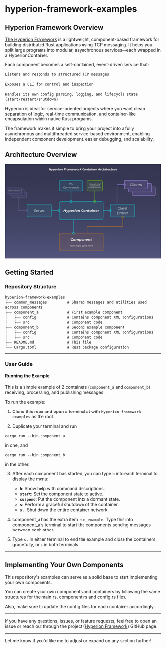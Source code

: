 # hyperion-framework-examples


## Hyperion Framework Overview
[The Hyperion Framework](https://github.com/Bazzz-1/hyperion-framework) is a lightweight, component-based framework for building distributed Rust applications using TCP messaging. It helps you split large programs into modular, asynchronous services—each wrapped in a HyperionContainer.

Each component becomes a self-contained, event-driven service that:

    Listens and responds to structured TCP messages

    Exposes a CLI for control and inspection

    Handles its own config parsing, logging, and lifecycle state (start/restart/shutdown)

Hyperion is ideal for service-oriented projects where you want clean separation of logic, real-time communication, and
container-like encapsulation within native Rust programs.

The framework makes it simple to bring your project into a fully asynchronous and multithreaded service-based environment,
enabling independent component development, easier debugging, and scalability.

## Architecture Overview
![Alt text](misc/architecture_diagram.jpg)


## Getting Started


### Repository Structure

```
hyperion-framework-examples
├── common_messages         # Shared messages and utilities used across components
├── component_a             # First example component
│   ├── config              # Contains component XML configurations
│   ├── src                 # Component code
├── component_b             # Second example component
│   ├── config              # Contains component XML configurations
│   ├── src                 # Component code
├── README.md               # This file
└── Cargo.toml              # Rust package configuration
```


---

### User Guide

#### Running the Example

This is a simple example of 2 containers (`component_a` and `component_b`) receiving, processing, and publishing messages.

To run the example:

1. Clone this repo and open a terminal at with `hyperion-framework-examples` as the root

2. Duplicate your terminal and run 
```
cargo run --bin component_a
```
in one, and
```
cargo run --bin component_b
```
in the other.

3. After each component has started, you can type `h` into each terminal to display the menu:
    - **`h`**: Show help with command descriptions.
    - **`start`**: Set the component state to active.
    - **`suspend`**: Put the component into a dormant state.
    - **`s`**: Perform a graceful shutdown of the container.
    - **`s.`**: Shut down the entire container network.

4. component_a has the extra item `run_example`. Type this into component_a's terminal to start the components sending messages between each other.
5. Type `s.` in either terminal to end the example and close the containers gracefully, or `s` in both terminals.


---
## Implementing Your Own Components

This repository's examples can serve as a solid base to start implementing your own components.

You can create your own components and containers by following the same structures for the main.rs, component.rs and config.rs files.

Also, make sure to update the config files for each container accordingly.

---

If you have any questions, issues, or feature requests, feel free to open an issue or reach out through the project ([Hyperion Framework](https://github.com/Bazzz-1/hyperion-framework)) GitHub page.

---

Let me know if you'd like me to adjust or expand on any section further!